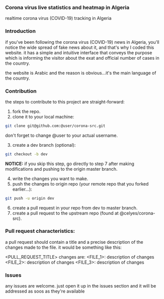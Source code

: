 ### Corona virus live statistics and heatmap in Algeria

realtime corona virus (COVID-19) tracking in Algeria

### Introduction

if you've been following the corona virus (COVID-19) news in Algeria, you'll notice the wide spread of fake news about it, and that's why I coded this website. it has a simple and intuitive interface that conveys the purpose which is informing the visitor about the exat and official number of cases in the country.

the website is Arabic and the reason is obvious...it's the main language of the country.

### Contribution

the steps to contribute to this project are straight-forward:

1. fork the repo.
2. clone it to your local machine:

```bash
git clone git@github.com:@user/corona-src.git
```
don't forget to change @user to your actual username.

3. create a dev branch (optional): 

```bash
git checkout -b dev
```
**NOTICE:** if you skip this step, go directly to step 7 after making modifications and pushing to the origin master branch.

4. write the changes you want to make.
5. push the changes to origin repo (your remote repo that you forked earlier...):

```bash
git push -u origin dev
```

6. create a pull request in your repo from dev to master branch.
7. create a pull request to the upstream repo (found at @celyes/corona-src).

### Pull request characteristics:
a pull request should contain a title and a precise description of the changes made to the file. it would be something like this:

<PULL_REQUEST_TITLE>
changes are:
<FILE_1>: description of changes
<FILE_2>: description of changes
<FILE_3>: description of changes

### Issues

any issues are welcome. just open it up in the issues section and it will be addressed as soos as they're available